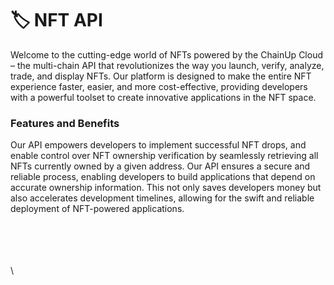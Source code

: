 # 🏷 NFT API

Welcome to the cutting-edge world of NFTs powered by the ChainUp Cloud – the multi-chain API that revolutionizes the way you launch, verify, analyze, trade, and display NFTs. Our platform is designed to make the entire NFT experience faster, easier, and more cost-effective, providing developers with a powerful toolset to create innovative applications in the NFT space.



### Features and Benefits

Our API empowers developers to implement successful NFT drops, and enable control over NFT ownership verification by seamlessly retrieving all NFTs currently owned by a given address. Our API ensures a secure and reliable process, enabling developers to build applications that depend on accurate ownership information. This not only saves developers money but also accelerates development timelines, allowing for the swift and reliable deployment of NFT-powered applications.



\
\
\
\
\
